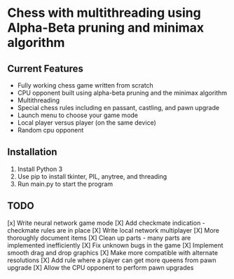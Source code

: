 # Chess with multithreading using Alpha-Beta pruning and minimax algorithm

## Current Features
* Fully working chess game written from scratch
* CPU opponent built using alpha-beta pruning and the minimax algorithm
* Multithreading
* Special chess rules including en passant, castling, and pawn upgrade
* Launch menu to choose your game mode
* Local player versus player (on the same device)
* Random cpu opponent

## Installation
1. Install Python 3
1. Use pip to install tkinter, PIL, anytree, and threading
1. Run main.py to start the program

## TODO
 [x] Write neural network game mode
 [X] Add checkmate indication - checkmate rules are in place
 [X] Write local network multiplayer
 [X] More thoroughly document items
 [X] Clean up parts - many parts are implemented inefficiently
 [X] Fix unknown bugs in the game
 [X] Implement smooth drag and drop graphics
 [X] Make more compatible with alternate resolutions
 [X] Add rule where a player can get more queens from pawn upgrade
 [X] Allow the CPU opponent to perform pawn upgrades
